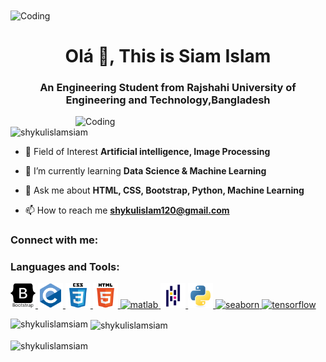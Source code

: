<img align="center" alt="Coding" width="900" height="400" src="https://miro.medium.com/v2/resize:fit:1400/1*37ABKi4XeHkEWHxlF3LIog.gif">
<h1 align="center">Olá 👋, This is Siam Islam</h1>
<h3 align="center">An Engineering Student from Rajshahi University of Engineering and Technology,Bangladesh</h3>
<img align="right" alt="Coding" width="400" src="https://media2.giphy.com/media/qgQUggAC3Pfv687qPC/giphy.gif?cid=ecf05e470ogzv0wl1ahi5q2k5zy9p3q70wrtoq47x7e34m3n&rid=giphy.gif&ct=g">
<p align="left"> <img src="https://komarev.com/ghpvc/?username=shykulislamsiam&label=Profile%20views&color=0e75b6&style=flat" alt="shykulislamsiam" /> </p>

- 🔭 Field of Interest **Artificial intelligence, Image Processing**

- 🌱 I’m currently learning **Data Science & Machine Learning**

- 💬 Ask me about **HTML, CSS, Bootstrap, Python, Machine Learning**

- 📫 How to reach me **shykulislam120@gmail.com**

<h3 align="left">Connect with me:</h3>
<p align="left">
</p>

<h3 align="left">Languages and Tools:</h3>
<p align="left"> <a href="https://getbootstrap.com" target="_blank" rel="noreferrer"> <img src="https://raw.githubusercontent.com/devicons/devicon/master/icons/bootstrap/bootstrap-plain-wordmark.svg" alt="bootstrap" width="40" height="40"/> </a> <a href="https://www.cprogramming.com/" target="_blank" rel="noreferrer"> <img src="https://raw.githubusercontent.com/devicons/devicon/master/icons/c/c-original.svg" alt="c" width="40" height="40"/> </a> <a href="https://www.w3schools.com/css/" target="_blank" rel="noreferrer"> <img src="https://raw.githubusercontent.com/devicons/devicon/master/icons/css3/css3-original-wordmark.svg" alt="css3" width="40" height="40"/> </a> <a href="https://www.w3.org/html/" target="_blank" rel="noreferrer"> <img src="https://raw.githubusercontent.com/devicons/devicon/master/icons/html5/html5-original-wordmark.svg" alt="html5" width="40" height="40"/> </a> <a href="https://www.mathworks.com/" target="_blank" rel="noreferrer"> <img src="https://upload.wikimedia.org/wikipedia/commons/2/21/Matlab_Logo.png" alt="matlab" width="40" height="40"/> </a> <a href="https://pandas.pydata.org/" target="_blank" rel="noreferrer"> <img src="https://raw.githubusercontent.com/devicons/devicon/2ae2a900d2f041da66e950e4d48052658d850630/icons/pandas/pandas-original.svg" alt="pandas" width="40" height="40"/> </a> <a href="https://www.python.org" target="_blank" rel="noreferrer"> <img src="https://raw.githubusercontent.com/devicons/devicon/master/icons/python/python-original.svg" alt="python" width="40" height="40"/> </a> <a href="https://seaborn.pydata.org/" target="_blank" rel="noreferrer"> <img src="https://seaborn.pydata.org/_images/logo-mark-lightbg.svg" alt="seaborn" width="40" height="40"/> </a> <a href="https://www.tensorflow.org" target="_blank" rel="noreferrer"> <img src="https://www.vectorlogo.zone/logos/tensorflow/tensorflow-icon.svg" alt="tensorflow" width="40" height="40"/> </a> </p>

<p><img align="left" src="https://github-readme-stats.vercel.app/api/top-langs?username=shykulislamsiam&show_icons=true&locale=en&layout=compact" alt="shykulislamsiam" /></p>

<p>&nbsp;<img align="center" src="https://github-readme-stats.vercel.app/api?username=shykulislamsiam&show_icons=true&locale=en" alt="shykulislamsiam" /></p>

<p><img align="center" src="https://github-readme-streak-stats.herokuapp.com/?user=shykulislamsiam&" alt="shykulislamsiam" /></p>
